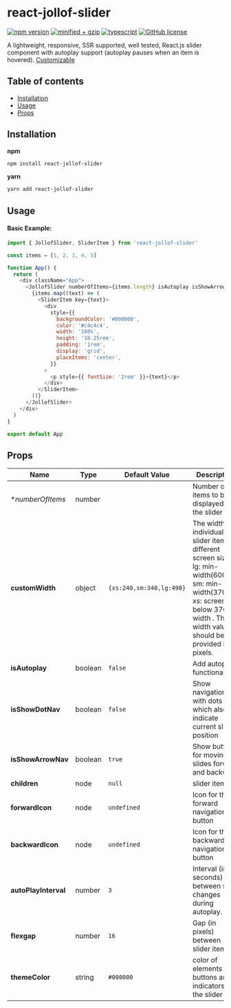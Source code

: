 # react-jollof-slider

[![npm version](https://img.shields.io/npm/v/react-jollof-slider)](https://www.npmjs.com/package/react-jollof-slider)
[![minified + gzip](https://img.shields.io/bundlephobia/minzip/react-jollof-slider/latest)](https://bundlephobia.com/package/react-jollof-slider@latest)
[![typescript](https://badgen.net/npm/types/react-jollof-slider)](https://unpkg.com/react-jollof-slider/dist/index.d.ts)
[![GitHub license](https://img.shields.io/badge/license-MIT-blue.svg)](https://github.com/owobilum/react-jollof-slider/blob/master/LICENSE)

A lightweight, responsive, SSR supported, well tested, React.js slider component with autoplay support (autoplay pauses when an item is hovered). [ Customizable](#props)

## Table of contents

- [Installation](#installation)
- [Usage](#usage)
- [Props](#props)

## Installation

**npm**

```bash
npm install react-jollof-slider
```

**yarn**

```bash
yarn add react-jollof-slider
```

## Usage

#### Basic Example:

```js
import { JollofSlider, SliderItem } from 'react-jollof-slider'

const items = [1, 2, 3, 4, 5]

function App() {
  return (
    <div className="App">
      <JollofSlider numberOfItems={items.length} isAutoplay isShowArrowNav={false} isShowDotNav>
        {items.map((text) => (
          <SliderItem key={text}>
            <div
              style={{
                backgroundColor: '#000000',
                color: '#c4c4c4',
                width: '100%',
                height: '18.25rem',
                padding: '1rem',
                display: 'grid',
                placeItems: 'center',
              }}
            >
              <p style={{ fontSize: '2rem' }}>{text}</p>
            </div>
          </SliderItem>
        ))}
      </JollofSlider>
    </div>
  )
}

export default App
```

## Props

| Name                 | Type    | Default Value            | Description                                                                                                                                                                                |
| -------------------- | ------- | ------------------------ | ------------------------------------------------------------------------------------------------------------------------------------------------------------------------------------------ |
| \*_numberOfItems_    | number  |                          | Number of items to be displayed in the slider                                                                                                                                              |
| **customWidth**      | object  | `{xs:240,sm:340,lg:490}` | The width of individual slider items at different screen sizes. lg: min-width(600px), sm: min-width(370px), xs: screens below 370px width . The width values should be provided in pixels. |
| **isAutoplay**       | boolean | `false`                  | Add autoplay functionality                                                                                                                                                                 |
| **isShowDotNav**     | boolean | `false`                  | Show navigation with dots which also indicate current slider position                                                                                                                      |
| **isShowArrowNav**   | boolean | `true`                   | Show buttons for moving slides forward and backward                                                                                                                                        |
| **children**         | node    | `null`                   | slider items                                                                                                                                                                               |
| **forwardIcon**      | node    | `undefined`              | Icon for the forward navigation button                                                                                                                                                     |
| **backwardIcon**     | node    | `undefined`              | Icon for the backward navigation button                                                                                                                                                    |
| **autoPlayInterval** | number  | `3`                      | Interval (in seconds) between slide changes during autoplay.                                                                                                                               |
| **flexgap**          | number  | `16`                     | Gap (in pixels) between slider items                                                                                                                                                       |
| **themeColor**       | string  | `#000000`                | color of elements like buttons and indicators in the slider                                                                                                                                |
